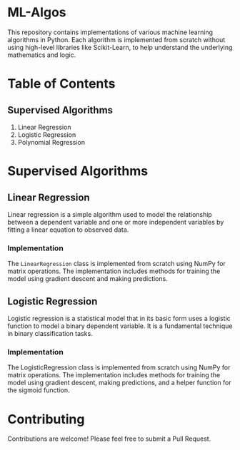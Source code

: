 # ML-Algos
This repository contains implementations of various machine learning algorithms in Python. Each algorithm is implemented from scratch without using high-level libraries like Scikit-Learn, to help understand the underlying mathematics and logic.

# Table of Contents
## **Supervised Algorithms**
1. Linear Regression
2. Logistic Regression
3. Polynomial Regression


# Supervised Algorithms
## **Linear Regression**
Linear regression is a simple algorithm used to model the relationship between a dependent variable and one or more independent variables by fitting a linear equation to observed data. 
### Implementation
The `LinearRegression` class is implemented from scratch using NumPy for matrix operations. The implementation includes methods for training the model using gradient descent and making predictions.

## Logistic Regression
Logistic regression is a statistical model that in its basic form uses a logistic function to model a binary dependent variable. It is a fundamental technique in binary classification tasks.
### Implementation
The LogisticRegression class is implemented from scratch using NumPy for matrix operations. The implementation includes methods for training the model using gradient descent, making predictions, and a helper function for the sigmoid function.


# Contributing
Contributions are welcome! Please feel free to submit a Pull Request.
